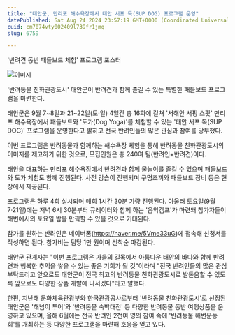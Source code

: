 ```yaml
---
title: "태안군, 만리포 해수욕장에서 태안 서프 독(SUP DOG) 프로그램 운영"
datePublished: Sat Aug 24 2024 23:57:19 GMT+0000 (Coordinated Universal Time)
cuid: cm7074vty002409l739fr1jmq
slug: 6759

---
```



'반려견 동반 패들보드 체험' 프로그램 포스터

![이미지](https://cdn.hashnode.com/res/hashnode/image/upload/v1739261070144/c08a058d-f8ee-49c9-be67-a5b05114f5ba.jpeg)

'반려동물 친화관광도시' 태안군이 반려견과 함께 즐길 수 있는 특별한 패들보드 프로그램을 마련한다.

태안군은 9월 7~8일과 21~22일(토·일) 4일간 총 16회에 걸쳐 '서해안 서핑 스팟' 만리포 해수욕장에서 패들보드와 '도가(Dog Yoga)'를 체험할 수 있는 '태안 서프 독(SUP DOG)' 프로그램을 운영한다고 밝히고 전국 반려인들의 많은 관심과 참여를 당부했다.

이번 프로그램은 반려동물과 함께하는 해수욕장 체험을 통해 반려동물 친화관광도시의 이미지를 제고하기 위한 것으로, 모집인원은 총 240여 팀(반려인+반려견)이다.

태안을 대표하는 만리포 해수욕장에서 반려견과 함께 물놀이를 즐길 수 있으며 패들보드와 도가 체험도 함께 진행된다. 사전 강습이 진행되며 구명조끼와 패들보드 장비 등은 현장에서 제공된다.

프로그램은 하루 4회 실시되며 매회 1시간 30분 가량 진행된다. 아울러 토요일(9월 7·21일)에는 저녁 6시 30분부터 큐레이터와 함께 하는 '음악캠프'가 마련돼 참가자들이 해변에서의 토요일 밤을 만끽할 수 있을 것으로 기대된다.

참가를 원하는 반려인은 네이버폼(https://naver.me/5Vme33uG)에 접속해 신청서를 작성하면 된다. 참가비는 팀당 1만 원이며 선착순 마감된다.

태안군 관계자는 "이번 프로그램은 가을의 길목에서 아름다운 태안의 바다와 함께 반려견과 행복한 추억을 쌓을 수 있는 좋은 기회가 될 것"이라며 "전국 반려인들의 많은 관심 부탁드리고 앞으로도 태안군이 전국 최고의 반려동물 친화관광도시로 발돋움할 수 있도록 앞으로도 다양한 상품 개발에 나서겠다"라고 말했다.

한편, 지난해 문화체육관광부와 한국관광공사로부터 '반려동물 친화관광도시'로 선정된 태안군은 '해넘이 투어'와 '반려동물 숙박대전' 등 다양한 반려동물 동반 여행상품을 운영하고 있으며, 올해 6월에는 전국 반려인 2천여 명의 참여 속에 '반려동물 해변운동회'를 개최하는 등 다양한 프로그램을 마련해 호응을 얻고 있다.